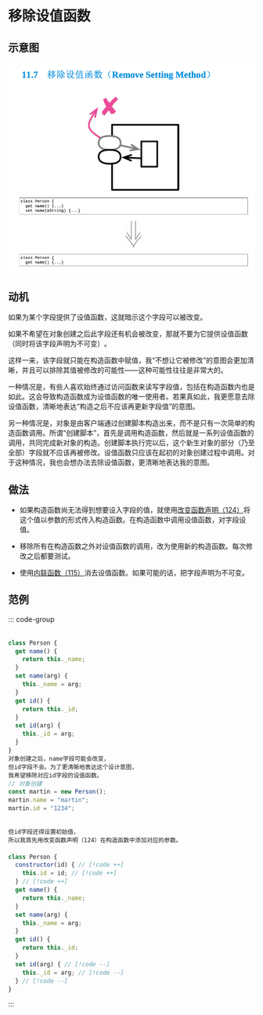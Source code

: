 # 移除设值函数

## 示意图

![LOGO](/public/image/refactoring/RemoveSettingMethod.png)

## 动机

如果为某个字段提供了设值函数，这就暗示这个字段可以被改变。

如果不希望在对象创建之后此字段还有机会被改变，那就不要为它提供设值函数（同时将该字段声明为不可变）​。


这样一来，该字段就只能在构造函数中赋值，我“不想让它被修改”的意图会更加清晰，并且可以排除其值被修改的可能性——这种可能性往往是非常大的。


一种情况是，有些人喜欢始终通过访问函数来读写字段值，包括在构造函数内也是如此。这会导致构造函数成为设值函数的唯一使用者。若果真如此，我更愿意去除设值函数，<sapn class="marker-text">清晰地表达“构造之后不应该再更新字段值”的意图。</sapn>


另一种情况是，对象是由客户端通过创建脚本构造出来，而不是只有一次简单的构造函数调用。所谓“创建脚本”​，首先是调用构造函数，然后就是一系列设值函数的调用，共同完成新对象的构造。创建脚本执行完以后，这个新生对象的部分（乃至全部）字段就不应该再被修改。设值函数只应该在起初的对象创建过程中调用。对于这种情况，我也会想办法去除设值函数，更清晰地表达我的意图。




## 做法

- 如果构造函数尚无法得到想要设入字段的值，就使用[改变函数声明（124）](../目录.md#改变函数声明-124)将这个值以参数的形式传入构造函数。在构造函数中调用设值函数，对字段设值。

- 移除所有在构造函数之外对设值函数的调用，改为使用新的构造函数。每次修改之后都要测试。

- 使用[内联函数（115）](../目录.md#内联函数-115)消去设值函数。如果可能的话，把字段声明为不可变。



## 范例


::: code-group

```js [源]

class Person {
  get name() {
    return this._name;
  } 
  set name(arg) {
    this._name = arg;
  } 
  get id() {
    return this._id;
  }
  set id(arg) {
    this._id = arg;
  }
}
对象创建之后，name字段可能会改变，
但id字段不会。为了更清晰地表达这个设计意图，
我希望移除对应id字段的设值函数。
// 对象创建
const martin = new Person(); 
martin.name = "martin"; 
martin.id = "1234";

```

```js [移除设值函数]

但id字段还得设置初始值，
所以我首先用改变函数声明（124）在构造函数中添加对应的参数。

class Person {
  constructor(id) { // [!code ++]
    this.id = id; // [!code ++]
  } // [!code ++]
  get name() {
    return this._name;
  } 
  set name(arg) {
    this._name = arg;
  } 
  get id() {
    return this._id;
  }
  set id(arg) { // [!code --]
    this._id = arg; // [!code --]
  } // [!code --]
}

```

:::